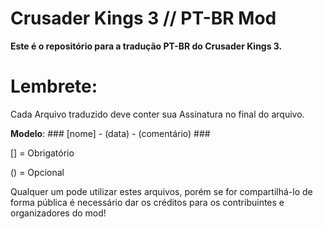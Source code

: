 # Crusader Kings 3 // PT-BR Mod

**Este é o repositório para a tradução PT-BR do Crusader Kings 3.**

# Lembrete:
Cada Arquivo traduzido deve conter sua Assinatura no final do arquivo.

**Modelo**: ### [nome] - (data) - (comentário) ###

[] = Obrigatório

() = Opcional

Qualquer um pode utilizar estes arquivos, porém se for compartilhá-lo de forma pública é necessário dar os créditos para os contribuintes e organizadores do mod!
